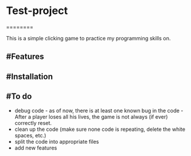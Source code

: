 # Test-project
========

This is a simple clicking game to practice my programming skills on. 

#Features
--------


#Installation
------------



#To do
------------
- debug code - as of now, there is at least one known bug in the code - After a player loses all his lives, the game 
  is not always (if ever) correctly reset. 
- clean up the code (make sure none code is repeating, delete the white spaces, etc.)
- split the code into appropriate files
- add new features